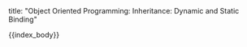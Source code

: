 <frontmatter>
title: "Object Oriented Programming: Inheritance: Dynamic and Static Binding"
</frontmatter>

{{index_body}}

